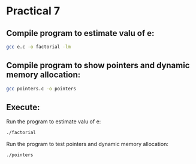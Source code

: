 # Practical 7

## Compile program to estimate valu of e: 
```bash
gcc e.c -o factorial -lm
```

## Compile program to show pointers and dynamic memory allocation: 
```bash
gcc pointers.c -o pointers 
```

## Execute:
Run the program to estimate valu of e:
```bash
./factorial
```
Run the program to test pointers and dynamic memory allocation:
```bash
./pointers
```
